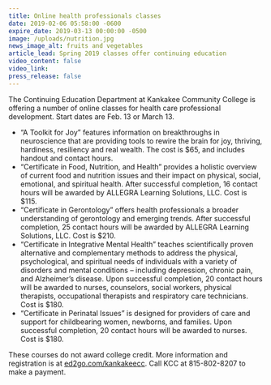 ```yaml
---
title: Online health professionals classes
date: 2019-02-06 05:58:00 -0600
expire_date: 2019-03-13 00:00:00 -0500
image: /uploads/nutrition.jpg
news_image_alt: fruits and vegetables
article_lead: Spring 2019 classes offer continuing education
video_content: false
video_link:
press_release: false
---
```


The Continuing Education Department at Kankakee Community College is offering a number of online classes for health care professional development. Start dates are Feb. 13 or March 13.

* “A Toolkit for Joy” features information on breakthroughs in neuroscience that are providing tools to rewire the brain for joy, thriving, hardiness, resiliency and real wealth. The cost is $65, and includes handout and contact hours.
* “Certificate in Food, Nutrition, and Health” provides a holistic overview of current food and nutrition issues and their impact on physical, social, emotional, and spiritual health. After successful completion, 16 contact hours will be awarded by ALLEGRA Learning Solutions, LLC. Cost is $115.
* “Certificate in Gerontology” offers health professionals a broader understanding of gerontology and emerging trends. After successful completion, 25 contact hours will be awarded by ALLEGRA Learning Solutions, LLC. Cost is $210.
* “Certificate in Integrative Mental Health” teaches scientifically proven alternative and complementary methods to address the physical, psychological, and spiritual needs of individuals with a variety of disorders and mental conditions – including depression, chronic pain, and Alzheimer’s disease. Upon successful completion, 20 contact hours will be awarded to nurses, counselors, social workers, physical therapists, occupational therapists and respiratory care technicians. Cost is $180.
* “Certificate in Perinatal Issues” is designed for providers of care and support for childbearing women, newborns, and families. Upon successful completion, 20 contact hours will be awarded to nurses. Cost is $180.

These courses do not award college credit. More information and registration is at [ed2go.com/kankakeecc](https://www.ed2go.com/kankakeecc/). Call KCC at 815-802-8207 to make a payment.